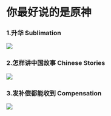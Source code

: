 # 你最好说的是原神

### 1.升华   Sublimation

![](https://github.com/DreamingCats/miHoYoJokes/raw/main/genshitjokes/你最好说的是原神/升华.jpg)

### 2.怎样讲中国故事    Chinese Stories

![](https://github.com/DreamingCats/miHoYoJokes/raw/main/genshitjokes/你最好说的是原神/怎样讲中国故事.jpg)

### 3.发补偿都能收到    Compensation

![](https://github.com/DreamingCats/miHoYoJokes/raw/main/genshitjokes/你最好说的是原神/发补偿都能收到.jpg)